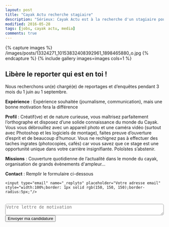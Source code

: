 ```yaml
---
layout: post
title: "Cayak Actu recherche stagiaire"
description: "Sérieux: Cayak Actu est à la recherche d'un stagiaire pour cet été !"
modified: 2016-05-28
tags: [jobs, cayak actu, media]
comments: true
---
```



{% capture images %}
/images/posts/13324271_10153832408392961_1898465880_o.jpg
{% endcapture %}
{% include gallery images=images cols=1 %}


## Libère le reporter qui est en toi !

Nous recherchons un(e) chargé(e) de reportages et d’enquêtes pendant 3 mois du 1 juin au 1 septembre.

**Expérience** : Expérience souhaitée (journalisme, communication), mais une bonne motivation fera la différence

**Profil** :  Créatif(ve) et de nature curieuse, vous maîtrisez parfaitement l’orthographe et disposez d’une solide connaissance du monde du Cayak. Vous vous débrouillez avec un appareil photo et une caméra vidéo (surtout avec Photoshop et les logiciels de montage), faites preuve d’ouverture d’esprit et de beaucoup d’humour. Vous ne rechignez pas à effectuer des taches ingrates (photocopies, cafés) car vous savez que ce stage est une opportunité unique dans votre carrière insignifiante. Poloïstes s’abstenir.

**Missions** : Couverture quotidienne de l’actualité dans le monde du cayak, organisation de grands évènements d'ampleur...

**Contact** : Remplir le formulaire ci-dessous

<div markdown="0">
<form action="https://formspree.io/Cayakactualite@gmail.com"
      method="POST">

    <input type="email" name="_replyto" placeholder="Votre adresse email" style="width:100%;border: 1px solid rgb(150, 150, 150);border-radius:5px;"/>
<br/>
    <input type="hidden" name="_subject" value="Candidature Cayak Actu" />
    <textarea name="message" placeholder="Votre lettre de motivation" style="width:100%;border: 1px solid rgb(150, 150, 150);border-radius:5px;"></textarea>
<br/>
    <input type="hidden" name="_next" value="//www.cayakactu.fr/merci-candidature" />
    <input type="text" name="_gotcha" style="display:none" />
    <input class="btn btn-danger" type="submit" value="Envoyer ma candidature">
</form>
</div>
